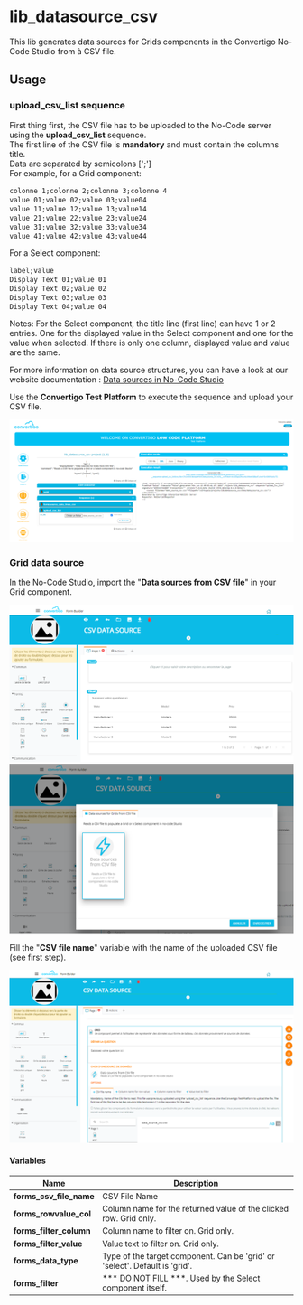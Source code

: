 # lib_datasource_csv

This lib generates data sources for Grids components in the Convertigo No-Code Studio from à CSV file.

## Usage

### upload_csv_list sequence

First thing first, the CSV file has to be uploaded to the No-Code server using the **upload_csv_list** sequence.\
The first line of the CSV file is **mandatory** and must contain the columns title.\
Data are separated by semicolons [';']\
For example, for a Grid component:

```
colonne 1;colonne 2;colonne 3;colonne 4
value 01;value 02;value 03;value04
value 11;value 12;value 13;value14
value 21;value 22;value 23;value24
value 31;value 32;value 33;value34
value 41;value 42;value 43;value44
```

For a Select component:

```
label;value
Display Text 01;value 01
Display Text 02;value 02
Display Text 03;value 03
Display Text 04;value 04
```
Notes: For the Select component, the title line (first line) can have 1 or 2 entries. One for the displayed value in the Select component and one for the value when selected. If there is only one column, displayed value and value are the same.

For more information on data source structures, you can have a look at our website documentation :
[Data sources in No-Code Studio](https://doc.convertigo.com/documentation/latest/no-code-forms/creating-data-for-c8o-forms/#data-sources)

Use the **Convertigo Test Platform** to execute the sequence and upload your CSV file.

![LOW CODE TEST PLATFORM](./doc/imgs/nocode_studio_csv_datasources_00.png)

### Grid data source

In the No-Code Studio, import the "**Data sources from CSV file**" in your Grid component.

![GRID COMPONENT](./doc/imgs/nocode_studio_csv_datasources_01.png)
![GRID DATA SOURCE](./doc/imgs/nocode_studio_csv_datasources_02.png)

Fill the "**CSV file name**" variable with the name of the uploaded CSV file (see first step).

![GRID DATA SOURCE VARIABLE](./doc/imgs/nocode_studio_csv_datasources_03.png)

#### Variables

| Name                    | Description                                           |
|-------------------------|-------------------------------------------------------|
| **forms_csv_file_name** | CSV File Name                                         |
| **forms_rowvalue_col**  | Column name for the returned value of the clicked row. Grid only. |
| **forms_filter_column** | Column name to filter on. Grid only.                              |
| **forms_filter_value**  | Value text to filter on. Grid only.                               |
| **forms_data_type**     | Type of the target component. Can be 'grid' or 'select'. Default is 'grid'.                              |
| **forms_filter**        | *** DO NOT FILL ***. Used by the Select component itself.                               |